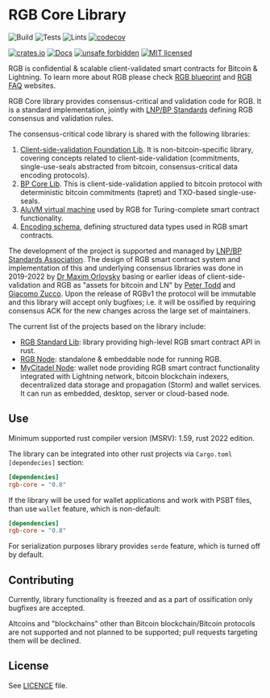# RGB Core Library

![Build](https://github.com/RGB-WG/rgb-core/workflows/Build/badge.svg)
![Tests](https://github.com/RGB-WG/rgb-core/workflows/Tests/badge.svg)
![Lints](https://github.com/RGB-WG/rgb-core/workflows/Lints/badge.svg)
[![codecov](https://codecov.io/gh/RGB-WG/rgb-core/branch/master/graph/badge.svg)](https://codecov.io/gh/RGB-WG/rgb-core)

[![crates.io](https://img.shields.io/crates/v/rgb-core)](https://crates.io/crates/rgb-core)
[![Docs](https://docs.rs/rgb-core/badge.svg)](https://docs.rs/rgb-core)
[![unsafe forbidden](https://img.shields.io/badge/unsafe-forbidden-success.svg)](https://github.com/rust-secure-code/safety-dance/)
[![MIT licensed](https://img.shields.io/badge/license-MIT-blue.svg)](./LICENSE)

RGB is confidential & scalable client-validated smart contracts for Bitcoin & 
Lightning. To learn more about RGB please check [RGB blueprint][Blueprint] and
[RGB FAQ][FAQ] websites.

RGB Core library provides consensus-critical and validation code for RGB. 
It is a standard implementation, jointly with [LNP/BP Standards][LNPBPs] 
defining RGB consensus and validation rules.

The consensus-critical code library is shared with the following libraries:
1. [Client-side-validation Foundation Lib][Foundation]. It is
   non-bitcoin-specific library, covering concepts related to
   client-side-validation (commitments, single-use-seals abstracted from
   bitcoin, consensus-critical data encoding protocols).
2. [BP Core Lib][BP]. This is client-side-validation applied to bitcoin protocol
   with deterministic bitcoin commitments (tapret) and TXO-based
   single-use-seals.
3. [AluVM virtual machine][AluVM] used by RGB for Turing-complete smart contract
   functionality.
4. [Encoding schema][StenS], defining structured data types used in RGB smart
   contracts.

The development of the project is supported and managed by [LNP/BP Standards 
Association][Association]. The design of RGB smart contract system and 
implementation of this and underlying consensus libraries was done in 2019-2022 
by [Dr Maxim Orlovsky][Max] basing or earlier ideas of client-side-validation 
and RGB as "assets for bitcoin and LN" by [Peter Todd][Todd] and 
[Giacomo Zucco][Zucco]. Upon the release of RGBv1 the protocol will be immutable
and this library will accept only bugfixes; i.e. it will be ossified by 
requiring consensus ACK for the new changes across the large set of maintainers.

The current list of the projects based on the library include:
* [RGB Standard Lib][RGB Std]: library providing high-level RGB smart contract
  API in rust.
* [RGB Node][RGB Node]: standalone & embeddable node for running RGB.
* [MyCitadel Node][MyCitadel Node]: wallet node providing RGB smart contract
  functionality integrated with Lightning network, bitcoin blockchain indexers, 
  decentralized data storage and propagation (Storm) and wallet services. It can
  run as embedded, desktop, server or cloud-based node.

## Use

Minimum supported rust compiler version (MSRV): 1.59, rust 2022 edition.

The library can be integrated into other rust projects via `Cargo.toml` 
`[dependecies]` section:

```toml
[dependencies]
rgb-core = "0.8"
```

If the library will be used for wallet applications and work with PSBT files,
than use `wallet` feature, which is non-default:

```toml
[dependencies]
rgb-core = "0.8"
```

For serialization purposes library provides `serde` feature, which is turned off
by default.

## Contributing

Currently, library functionality is freezed and as a part of ossification only
bugfixes are accepted.

Altcoins and "blockchains" other than Bitcoin blockchain/Bitcoin protocols are 
not supported and not planned to be supported; pull requests targeting them will 
be declined.

## License

See [LICENCE](LICENSE) file.


[LNPBPs]: https://github.com/LNP-BP/LNPBPs
[Association]: https://lnp-bp.org
[Blueprint]: https://rgb.network
[FAQ]: https://rgbfaq.com
[Foundation]: https://github.com/LNP-BP/client_side_validation
[BP]: https://github.com/BP-WG/bp-core
[AluVM]: https://github.com/Internet2-WG/rust-aluvm
[StenS]: https://github.com/Internet2-WG/rust-stens
[RGB Std]: https://github.com/RGB-WG/rgb-std
[RGB Node]: https://github.com/RGB-WG/rgb-node
[MyCitadel Node]: https://github.com/MyCitadel/mycitadel-node
[Max]: https://github.com/dr-orlovsky
[Todd]: https://petertodd.org/
[Zucco]: https://giacomozucco.com/
